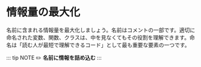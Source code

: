 # 情報量の最大化
名前に含まれる情報量を最大化しましょう。名前はコメントの一部です。適切に命名された変数、関数、クラスは、中を見なくてもその役割を理解できます。命名は「読む人が最短で理解できるコード」として最も重要な要素の一つです。

::: tip NOTE
:pencil2: **名前に情報を詰め込む**
:::
